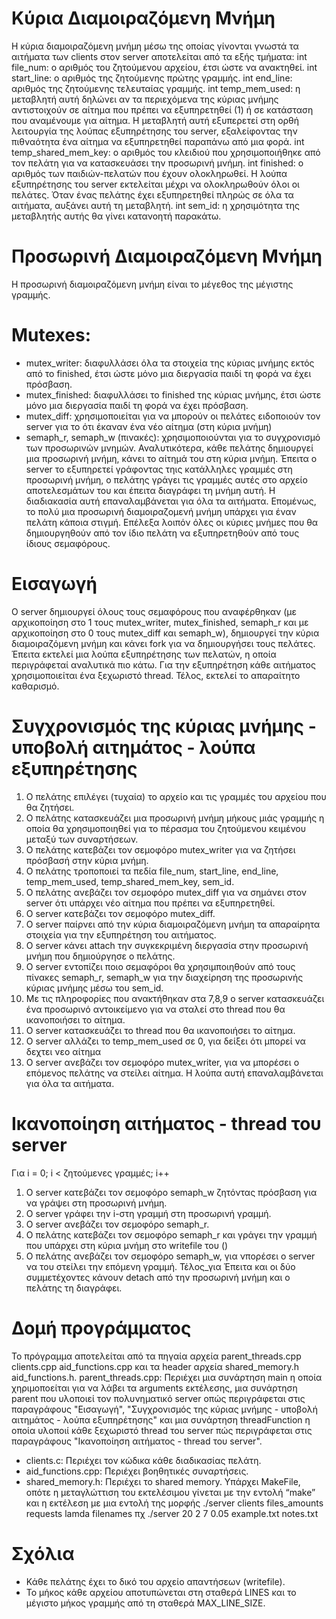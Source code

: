 # Κύρια Διαμοιραζόμενη Μνήμη
H κύρια διαμοιραζόμενη μνήμη μέσω της οποίας γίνονται γνωστά τα αιτήματα των clients στον server αποτελείται από τα εξής τμήματα:
    int file_num: ο αριθμός του ζητούμενου αρχείου, έτσι ώστε να ανακτηθεί.
    int start_line: ο αριθμός της ζητούμενης πρώτης γραμμής. 
    int end_line: αριθμός της ζητούμενης τελευταίας γραμμής. 
    int temp_mem_used: η μεταβλητή αυτή δηλώνει αν τα περιεχόμενα της κύριας μνήμης αντιστοιχούν σε αίτημα που πρέπει να εξυπηρετηθεί (1) ή σε κατάσταση που αναμένουμε για αίτημα. Η μεταβλητή αυτή εξυπερετεί στη ορθή λειτουργία της λούπας εξυπηρέτησης του server, εξαλείφοντας την πιθναότητα ένα αίτημα να εξυπηρετηθεί παραπάνω από μια φορά.
    int temp_shared_mem_key: ο αριθμός του κλειδιού που χρησιμοποιήθηκε από τον πελάτη για να κατασκευάσει την προσωρινή μνήμη.
    int finished: ο αριθμός των παιδιών-πελατών που έχουν ολοκληρωθεί. Η λούπα εξυπηρέτησης του server εκτελείται μέχρι να ολοκληρωθούν όλοι οι πελάτες. Όταν ένας πελάτης έχει εξυπηρετηθεί πληρώς σε όλα τα αιτήματα, αυξάνει αυτή τη μεταβλητή. 
    int sem_id: η χρησιμότητα της μεταβλητής αυτής θα γίνει κατανοητή παρακάτω.

# Προσωρινή Διαμοιραζόμενη Μνήμη
Η προσωρινή διαμοιραζόμενη μνήμη είναι το μέγεθος της μέγιστης γραμμής.

# Mutexes:
- mutex_writer: διαφυλλάσει όλα τα στοιχεία της κύριας μνήμης εκτός από το finished, έτσι ώστε μόνο μια διεργασία παιδί τη φορά να έχει πρόσβαση.
- mutex_finished: διαφυλλάσει το finished της κύριας μνήμης, έτσι ώστε μόνο μια διεργασία παιδί τη φορά να έχει πρόσβαση.
- mutex_diff: χρησιμοποιείται για να μπορούν οι πελάτες ειδοποιούν τον server για το ότι έκαναν ένα νέο αίτημα (στη κύρια μνήμη)
- semaph_r, semaph_w (πινακές): χρησιμοποιούνται για το συγχρονισμό των προσωρινών μνημών. Αναλυτικότερα, κάθε πελάτης δημιουργεί μια προσωρινή μνήμη, κάνει το αίτημά του στη κύρια μνήμη. Έπειτα ο server το εξυπηρετεί γράφοντας τηις κατάλληλες γραμμές στη προσωρινή μνήμη, ο πελάτης γράγει τις γραμμές αυτές στο αρχείο αποτελεσμάτων του και έπειτα διαγράφει τη μνήμη αυτή. Η διαδιακασία αυτή επαναλαμβάνεται για όλα τα αιτήματα. Επομένως, το πολύ μια προσωρινή διαμοιραζομενή μνήμη υπάρχει για έναν πελάτη κάποια στιγμή. Επέλεξα λοιπόν όλες οι κύριες μνήμες που θα δημιουργηθούν από τον ίδιο πελάτη να εξυπηρετηθούν από τους ίδιους σεμαφόρους. 
    
# Εισαγωγή
Ο server δημιουργεί όλους τους σεμαφόρους που αναφέρθηκαν (με αρχικοποίηση στο 1 τους mutex_writer, mutex_finished, semaph_r και με αρχικοποίηση στο 0 τους mutex_diff και semaph_w), δημιουργεί την κύρια διαμοιραζόμενη μνήμη και κάνει fork για να δημιουργήσει τους πελάτες. Έπειτα εκτελεί μια λούπα εξυπηρέτησης των πελατών, η οποία περιγράφεταί αναλυτικά πιο κάτω. Για την εξυπηρέτηση κάθε αιτήματος χρησιμοποιείται ένα ξεχωριστό thread. Τέλος, εκτελεί το απαραίτητο καθαρισμό.  

# Συγχρονισμός της κύριας μνήμης - υποβολή αιτημάτος - λούπα εξυπηρέτησης
1. Ο πελάτης επιλέγει (τυχαία) το αρχείο και τις γραμμές του αρχείου που θα ζητήσει.
2. Ο πελάτης κατασκευάζει μια προσωρινή μνήμη μήκους μιάς γραμμής η οποία θα χρησιμοποιηθεί για το πέρασμα του ζητούμενου κειμένου μεταξύ των συναρτήσεων. 
3. Ο πελάτης κατεβάζει τον σεμoφόρο mutex_writer για να ζητήσει πρόσβασή στην κύρια μνήμη.
4. Ο πελάτης τροποποιεί τα πεδία file_num, start_line, end_line, temp_mem_used, temp_shared_mem_key, sem_id.
5. Ο πελάτης ανεβάζει τον σεμoφόρο mutex_diff για να σημάνει στον server ότι υπάρχει νέο αίτημα που πρέπει να εξυπηρετηθεί.
6. Ο server κατεβάζει τον σεμoφόρο mutex_diff.
7. Ο server παίρνει από την κύρια διαμοιραζόμενη μνήμη τα απαραίρητα στοιχεία για την εξυπηρέτηση του αιτήματος.
8. Ο server κάνει attach  την συγκεκριμένη διεργασία στην προσωρινή μνήμη που δημιούργησε ο πελάτης.
9. Ο server εντοπίζει ποιο σεμαφόροι θα χρησιμποιηθούν από τους πίνακες semaph_r, semaph_w για την διαχείρηση της προσωρινής κύριας μνήμης μέσω του sem_id.
10. Με τις πληροφορίες που ανακτήθηκαν στα 7,8,9 ο server κατασκευάζει ένα προσωρινό αντοικείμενο για να σταλεί στο thread που θα ικανοποιήσει το αίτημα.
11. Ο server κατασκευάζει το thread που θα ικανοποιήσει το αίτημα. 
12. Ο server αλλάζει το temp_mem_used σε 0, για δείξει ότι μπορεί να δεχτει νεο αίτημα 
13.  Ο server ανεβάζει τον σεμoφόρο mutex_writer, για να μπορέσει ο επόμενος πελάτης να στείλει αίτημα.
Η λούπα αυτή επαναλαμβάνεται για όλα τα αιτήματα.

# Ικανοποίηση αιτήματος - thread του server
Για i = 0; i < ζητούμενες γραμμές; i++
1. O server κατεβάζει τον σεμoφόρο semaph_w ζητόντας πρόσβαση για να γράψει στη προσωρινή μνήμη.
2. Ο server γράφει την i-στη γραμμή στη προσωρινή γραμμή.
3. Ο server ανεβάζει τον σεμoφόρο semaph_r.
4. Ο πελάτης κατεβάζει τον σεμoφόρο semaph_r και γράγει την γραμμή που υπάρχει στη κύρια μνήμη στο writefile του ()
5. Ο πελάτης ανεβάζει τον σεμoφόρο semaph_w, για νπορέσει ο server να του στείλει την επόμενη γραμμή.
Τέλος_για
Έπειτα και οι δύο συμμετέχοντες κάνουν detach από την προσωρινή μνήμη και ο πελάτης τη διαγράφει.

# Δομή προγράμματος
Το πρόγραμμα αποτελείται από τα πηγαία αρχεία parent_threads.cpp clients.cpp aid_functions.cpp και τα
header αρχεία shared_memory.h aid_functions.h.
parent_threads.cpp: Περιέχει μια συνάρτηση main η οποία χηριμοποείται για να λάβει τα arguments εκτέλεσης, μια συνάρτηση parent που υλοποιεί τον πολυνηματικό server οπώς περιγράφεται στις παραγράφους "Εισαγωγή", "Συγχρονισμός της κύριας μνήμης - υποβολή αιτημάτος - λούπα εξυπηρέτησης" και μια συνάρτηση threadFunction η οποία υλοποιί κάθε ξεχωριστό thread του server πώς περιγράφεται στις παραγράφους "Ικανοποίηση αιτήματος - thread του server".
- clients.c: Περιέχει τον κώδικα κάθε διαδικασίας πελάτη.
- aid_functions.cpp: Περιέχει βοηθητικές συναρτήσεις.
- shared_memory.h: Περιέχει το shared memory.
Υπάρχει MakeFile, οπότε η μεταγλώττιση του εκτελέσιμου γίνεται με την εντολή “make” και η εκτέλεση με μια εντολή της μορφής 
./server clients files_amounts requests lamda filenames
πχ ./server 20 2 7 0.05 example.txt notes.txt

# Σχόλια
- Κάθε πελάτης έχει το δικό του αρχείο απαντήσεων (writefile).
- To μήκος κάθε αρχείου αποτυπώνεται στη σταθερά LINES και το μέγιστο μήκος γραμμής από τη σταθερά MAX_LINE_SIZE.
